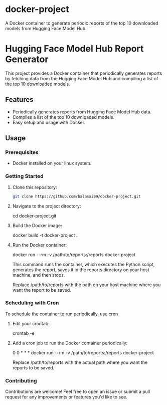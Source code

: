 # docker-project
A Docker container to generate periodic reports of the top 10 downloaded models from Hugging Face Model Hub.

# Hugging Face Model Hub Report Generator

This project provides a Docker container that periodically generates reports by fetching data from the Hugging Face Model Hub and compiling a list of the top 10 downloaded models.

## Features

- Periodically generates reports from Hugging Face Model Hub data.
- Compiles a list of the top 10 downloaded models.
- Easy setup and usage with Docker.

## Usage

### Prerequisites

- Docker installed on your linux system.

### Getting Started

1. Clone this repository:

   ```bash
   git clone https://github.com/balasai99/docker-project.git

2. Navigate to the project directory:

   cd docker-project.git

3. Build the Docker image:

   docker build -t docker-project .

4. Run the Docker container:

   docker run --rm -v /path/to/reports:/reports docker-project

   This command runs the container, which executes the Python script, generates the report, saves it in the reports directory on your host machine, and then stops.

   Replace /path/to/reports with the path on your host machine where you want the report to be saved.


### Scheduling with Cron

To schedule the container to run periodically, use cron

1. Edit your crontab:

   crontab -e

2. Add a cron job to run the Docker container periodically:

   0 0 * * * docker run --rm -v /path/to/reports:/reports docker-project

   Replace /path/to/reports with the actual path where you want the reports to be saved.

### Contributing

Contributions are welcome! Feel free to open an issue or submit a pull request for any improvements or features you'd like to see.

   



  

   


